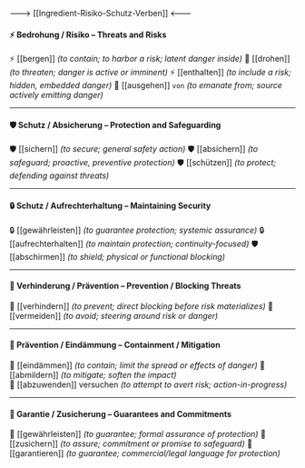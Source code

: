 ---> [[Ingredient-Risiko-Schutz-Verben]] <---

#### ⚡ Bedrohung / Risiko – Threats and Risks
⚡ [[bergen]] *(to contain; to harbor a risk; latent danger inside)*
🚨 [[drohen]] *(to threaten; danger is active or imminent)*
⚡ [[enthalten]] *(to include a risk; hidden, embedded danger)*
🌋 [[ausgehen]] ``von`` *(to emanate from; source actively emitting danger)*

---

#### 🛡️ Schutz / Absicherung – Protection and Safeguarding
🛡️ [[sichern]] *(to secure; general safety action)*
🛡️ [[absichern]] *(to safeguard; proactive, preventive protection)*
🛡️ [[schützen]] *(to protect; defending against threats)*

---

#### 🔒 Schutz / Aufrechterhaltung – Maintaining Security
🔒 [[gewährleisten]] *(to guarantee protection; systemic assurance)*
🔒 [[aufrechterhalten]] *(to maintain protection; continuity-focused)*
🛡️ [[abschirmen]] *(to shield; physical or functional blocking)*

---

#### 🚫 Verhinderung / Prävention – Prevention / Blocking Threats
🚫 [[verhindern]] *(to prevent; direct blocking before risk materializes)*
🚫 [[vermeiden]] *(to avoid; steering around risk or danger)*

---

#### 🛟 Prävention / Eindämmung – Containment / Mitigation
🛟 [[eindämmen]] *(to contain; limit the spread or effects of danger)*
🛟 [[abmildern]] *(to mitigate; soften the impact)*  
🛟 [[abzuwenden]] versuchen *(to attempt to avert risk; action-in-progress)*

---

#### 🎯 Garantie / Zusicherung – Guarantees and Commitments
🎯 [[gewährleisten]] *(to guarantee; formal assurance of protection)*
🎯 [[zusichern]] *(to assure; commitment or promise to safeguard)*
🎯 [[garantieren]] *(to guarantee; commercial/legal language for protection)*